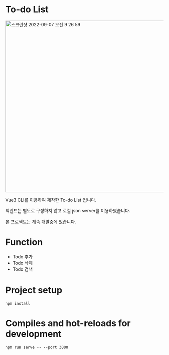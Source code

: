 # To-do List

<img width="546" alt="스크린샷 2022-09-07 오전 9 26 59" src="https://user-images.githubusercontent.com/79528323/188762655-b9210db7-1419-42f0-ac64-03f0273abea8.png">

Vue3 CLI를 이용하여 제작한 To-do List 입니다.

백엔드는 별도로 구성하지 않고 로컬 json server를 이용하였습니다.

본 프로젝트는 계속 개발중에 있습니다.

# Function

- Todo 추가
- Todo 삭제
- Todo 검색

# Project setup

```
npm install
```

# Compiles and hot-reloads for development

```
npm run serve -- --port 3000
```
